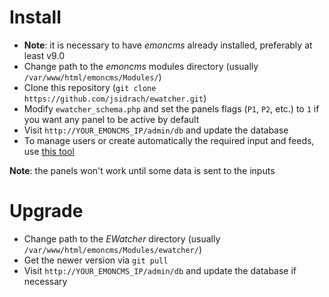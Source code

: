 # Install

* **Note**: it is necessary to have *emoncms* already installed, preferably at least v9.0
* Change path to the *emoncms* modules directory (usually `/var/www/html/emoncms/Modules/`)
* Clone this repository (`git clone https://github.com/jsidrach/ewatcher.git`)
* Modify `ewatcher_schema.php` and set the panels flags (`P1`, `P2`, etc.) to `1` if you want any panel to be active by default
* Visit `http://YOUR_EMONCMS_IP/admin/db` and update the database
* To manage users or create automatically the required input and feeds, use [this tool](https://github.com/jsidrach/ewatcher-users/)

**Note**: the panels won't work until some data is sent to the inputs

# Upgrade

* Change path to the *EWatcher* directory (usually `/var/www/html/emoncms/Modules/ewatcher/`)
* Get the newer version via `git pull`
* Visit `http://YOUR_EMONCMS_IP/admin/db` and update the database if necessary
